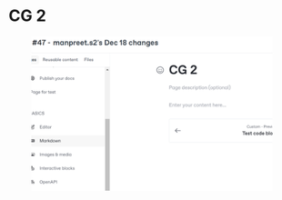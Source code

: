 
# CG 2

<figure><img src="../../.gitbook/assets/image (1).png" alt=""><figcaption></figcaption></figure>
